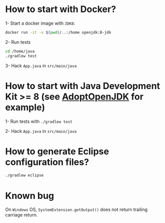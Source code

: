 
# How to start with Docker?

1- Start a docker image with `JDK8`:

```bash
docker run -it -v $(pwd)/..:/home openjdk:8-jdk
```

2- Run tests

```bash
cd /home/java
./gradlew test
```

3- Hack `App.java` in `src/main/java`

# How to start with Java Development Kit >= 8 (see [AdoptOpenJDK](https://adoptopenjdk.net) for example)

1- Run tests with `./gradlew test`

2- Hack `App.java` in `src/main/java`

# How to generate Eclipse configuration files?

```bash
./gradlew eclipse
```

# Known bug

On `Windows` OS, `SystemExtension.getOutput()` does not return trailing carriage return.
